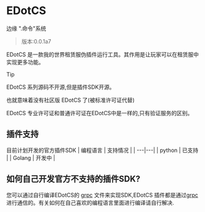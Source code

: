 # EDotCS
边缘 ".命令"系统

> 版本:0.0.1a7

EDotCS 是一款我的世界租赁服伪插件运行工具。其作用是让玩家可以在租赁服中实现更多功能。

> [!TIP]
> EDotCS 系列源码不开源,但是插件SDK开源。
> 
> 也就意味着没有社区版 EDotCS 了(被标准许可证代替)
> 
> EDotCS 专业许可证和普通许可证在EDotCS中是一样的,只有验证服务的区别。
> 
## 插件支持
目前计划开发的官方插件SDK
| 编程语言 | 支持情况 |
| ---|---|
| python | 已支持 |
| Golang | 开发中 |

## 如何自己开发官方不支持的插件SDK?
您可以通过自行编译EDotCS的 [grpc](grpc) 文件来实现SDK,EDotCS 插件都是通过[grpc](grpc) 进行通信的。有关如何在自己喜欢的编程语言里面进行编译请自行解决.
